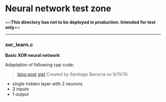 # Neural network test zone

==**This directory has not to be deployed in production. Intended for test only**==

---

### xor\_learn.c
**Basic XOR neural network**

Adaptation of following cpp code:
> [blog post](https://towardsdatascience.com/simple-neural-network-implementation-in-c-663f51447547)
> [gist](https://gist.github.com/espiritusanti/b7485c68a06ef2c8c76d8c62c8c39d8f)
Created by Santiago Becerra on 9/15/19.

- single hidden layer with 2 neurons
- 2 inputs
- 1 output
